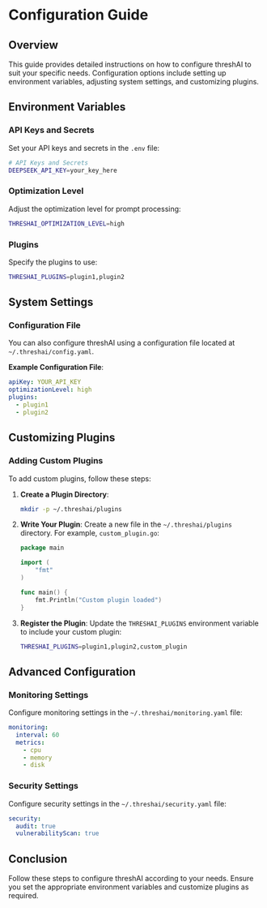 # Configuration Guide

## Overview
This guide provides detailed instructions on how to configure threshAI to suit your specific needs. Configuration options include setting up environment variables, adjusting system settings, and customizing plugins.

## Environment Variables

### API Keys and Secrets
Set your API keys and secrets in the `.env` file:
```bash
# API Keys and Secrets
DEEPSEEK_API_KEY=your_key_here
```

### Optimization Level
Adjust the optimization level for prompt processing:
```bash
THRESHAI_OPTIMIZATION_LEVEL=high
```

### Plugins
Specify the plugins to use:
```bash
THRESHAI_PLUGINS=plugin1,plugin2
```

## System Settings

### Configuration File
You can also configure threshAI using a configuration file located at `~/.threshai/config.yaml`.

**Example Configuration File**:
```yaml
apiKey: YOUR_API_KEY
optimizationLevel: high
plugins:
  - plugin1
  - plugin2
```

## Customizing Plugins

### Adding Custom Plugins
To add custom plugins, follow these steps:

1. **Create a Plugin Directory**:
   ```bash
   mkdir -p ~/.threshai/plugins
   ```

2. **Write Your Plugin**:
   Create a new file in the `~/.threshai/plugins` directory. For example, `custom_plugin.go`:
   ```go
   package main

   import (
       "fmt"
   )

   func main() {
       fmt.Println("Custom plugin loaded")
   }
   ```

3. **Register the Plugin**:
   Update the `THRESHAI_PLUGINS` environment variable to include your custom plugin:
   ```bash
   THRESHAI_PLUGINS=plugin1,plugin2,custom_plugin
   ```

## Advanced Configuration

### Monitoring Settings
Configure monitoring settings in the `~/.threshai/monitoring.yaml` file:
```yaml
monitoring:
  interval: 60
  metrics:
    - cpu
    - memory
    - disk
```

### Security Settings
Configure security settings in the `~/.threshai/security.yaml` file:
```yaml
security:
  audit: true
  vulnerabilityScan: true
```

## Conclusion
Follow these steps to configure threshAI according to your needs. Ensure you set the appropriate environment variables and customize plugins as required.